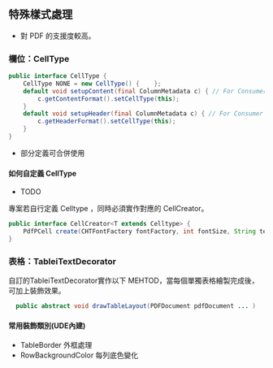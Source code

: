 
## 特殊樣式處理

* 對 PDF 的支援度較高。

### 欄位：CellType

``` JAVA
public interface CellType {
    CellType NONE = new CellType() {    };
    default void setupContent(final ColumnMetadata c) { // For Consumer 串接
        c.getContentFormat().setCellType(this);
    }
    default void setupHeader(final ColumnMetadata c) { // For Consumer 串接
        c.getHeaderFormat().setCellType(this);
    }
}
```


* 部分定義可合併使用

#### 如何自定義 CellType

* TODO

專案若自行定義 Celltype ，同時必須實作對應的 CellCreator。

``` java 
public interface CellCreator<T extends Celltype> {
    PdfPCell create(CHTFontFactory fontFactory, int fontSize, String text, T cellType, Paragraph paragraph);
}
```


### 表格：TableiTextDecorator

自訂的TableiTextDecorator實作以下 MEHTOD，當每個單獨表格繪製完成後，可加上裝飾效果。

``` java
  public abstract void drawTableLayout(PDFDocument pdfDocument ... ) 
```

#### 常用裝飾類別(UDE內建)

* TableBorder 外框處理
* RowBackgroundColor 每列底色變化



